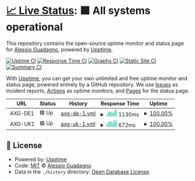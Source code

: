 # [📈 Live Status](https://AlexGuada.github.io/upptime): <!--live status--> **🟩 All systems operational**

This repository contains the open-source uptime monitor and status page for [Alessio Guadagno](https://AlexGuada.github.io/upptime), powered by [Upptime](https://github.com/upptime/upptime).

[![Uptime CI](https://github.com/AlexGuada/upptime/workflows/Uptime%20CI/badge.svg)](https://github.com/AlexGuada/upptime/actions?query=workflow%3A%22Uptime+CI%22)
[![Response Time CI](https://github.com/AlexGuada/upptime/workflows/Response%20Time%20CI/badge.svg)](https://github.com/AlexGuada/upptime/actions?query=workflow%3A%22Response+Time+CI%22)
[![Graphs CI](https://github.com/AlexGuada/upptime/workflows/Graphs%20CI/badge.svg)](https://github.com/AlexGuada/upptime/actions?query=workflow%3A%22Graphs+CI%22)
[![Static Site CI](https://github.com/AlexGuada/upptime/workflows/Static%20Site%20CI/badge.svg)](https://github.com/AlexGuada/upptime/actions?query=workflow%3A%22Static+Site+CI%22)
[![Summary CI](https://github.com/AlexGuada/upptime/workflows/Summary%20CI/badge.svg)](https://github.com/AlexGuada/upptime/actions?query=workflow%3A%22Summary+CI%22)

With [Upptime](https://upptime.js.org), you can get your own unlimited and free uptime monitor and status page, powered entirely by a GitHub repository. We use [Issues](https://github.com/AlexGuada/upptime/issues) as incident reports, [Actions](https://github.com/AlexGuada/upptime/actions) as uptime monitors, and [Pages](https://AlexGuada.github.io/upptime) for the status page.

<!--start: status pages-->
<!-- This summary is generated by Upptime (https://github.com/upptime/upptime) -->
<!-- Do not edit this manually, your changes will be overwritten -->
<!-- prettier-ignore -->
| URL | Status | History | Response Time | Uptime |
| --- | ------ | ------- | ------------- | ------ |
| <img alt="" src="https://alessio-guadagno.it/favicon.ico" height="13"> AXG-DE1 | 🟩 Up | [axg-de-1.yml](https://github.com/AlexGuada/upptime/commits/HEAD/history/axg-de-1.yml) | <details><summary><img alt="Response time graph" src="./graphs/axg-de-1/response-time-week.png" height="20"> 1130ms</summary><br><a href="https://sts.alessio-guadagno.it/history/axg-de-1"><img alt="Response time 1230" src="https://img.shields.io/endpoint?url=https%3A%2F%2Fraw.githubusercontent.com%2FAlexGuada%2Fupptime%2FHEAD%2Fapi%2Faxg-de-1%2Fresponse-time.json"></a><br><a href="https://sts.alessio-guadagno.it/history/axg-de-1"><img alt="24-hour response time 965" src="https://img.shields.io/endpoint?url=https%3A%2F%2Fraw.githubusercontent.com%2FAlexGuada%2Fupptime%2FHEAD%2Fapi%2Faxg-de-1%2Fresponse-time-day.json"></a><br><a href="https://sts.alessio-guadagno.it/history/axg-de-1"><img alt="7-day response time 1130" src="https://img.shields.io/endpoint?url=https%3A%2F%2Fraw.githubusercontent.com%2FAlexGuada%2Fupptime%2FHEAD%2Fapi%2Faxg-de-1%2Fresponse-time-week.json"></a><br><a href="https://sts.alessio-guadagno.it/history/axg-de-1"><img alt="30-day response time 1157" src="https://img.shields.io/endpoint?url=https%3A%2F%2Fraw.githubusercontent.com%2FAlexGuada%2Fupptime%2FHEAD%2Fapi%2Faxg-de-1%2Fresponse-time-month.json"></a><br><a href="https://sts.alessio-guadagno.it/history/axg-de-1"><img alt="1-year response time 1235" src="https://img.shields.io/endpoint?url=https%3A%2F%2Fraw.githubusercontent.com%2FAlexGuada%2Fupptime%2FHEAD%2Fapi%2Faxg-de-1%2Fresponse-time-year.json"></a></details> | <details><summary><a href="https://sts.alessio-guadagno.it/history/axg-de-1">100.00%</a></summary><a href="https://sts.alessio-guadagno.it/history/axg-de-1"><img alt="All-time uptime 99.99%" src="https://img.shields.io/endpoint?url=https%3A%2F%2Fraw.githubusercontent.com%2FAlexGuada%2Fupptime%2FHEAD%2Fapi%2Faxg-de-1%2Fuptime.json"></a><br><a href="https://sts.alessio-guadagno.it/history/axg-de-1"><img alt="24-hour uptime 100.00%" src="https://img.shields.io/endpoint?url=https%3A%2F%2Fraw.githubusercontent.com%2FAlexGuada%2Fupptime%2FHEAD%2Fapi%2Faxg-de-1%2Fuptime-day.json"></a><br><a href="https://sts.alessio-guadagno.it/history/axg-de-1"><img alt="7-day uptime 100.00%" src="https://img.shields.io/endpoint?url=https%3A%2F%2Fraw.githubusercontent.com%2FAlexGuada%2Fupptime%2FHEAD%2Fapi%2Faxg-de-1%2Fuptime-week.json"></a><br><a href="https://sts.alessio-guadagno.it/history/axg-de-1"><img alt="30-day uptime 100.00%" src="https://img.shields.io/endpoint?url=https%3A%2F%2Fraw.githubusercontent.com%2FAlexGuada%2Fupptime%2FHEAD%2Fapi%2Faxg-de-1%2Fuptime-month.json"></a><br><a href="https://sts.alessio-guadagno.it/history/axg-de-1"><img alt="1-year uptime 99.99%" src="https://img.shields.io/endpoint?url=https%3A%2F%2Fraw.githubusercontent.com%2FAlexGuada%2Fupptime%2FHEAD%2Fapi%2Faxg-de-1%2Fuptime-year.json"></a></details>
| <img alt="" src="https://alessio-guadagno.it/favicon.ico" height="13"> AXG-UK1 | 🟩 Up | [axg-uk-1.yml](https://github.com/AlexGuada/upptime/commits/HEAD/history/axg-uk-1.yml) | <details><summary><img alt="Response time graph" src="./graphs/axg-uk-1/response-time-week.png" height="20"> 672ms</summary><br><a href="https://sts.alessio-guadagno.it/history/axg-uk-1"><img alt="Response time 707" src="https://img.shields.io/endpoint?url=https%3A%2F%2Fraw.githubusercontent.com%2FAlexGuada%2Fupptime%2FHEAD%2Fapi%2Faxg-uk-1%2Fresponse-time.json"></a><br><a href="https://sts.alessio-guadagno.it/history/axg-uk-1"><img alt="24-hour response time 737" src="https://img.shields.io/endpoint?url=https%3A%2F%2Fraw.githubusercontent.com%2FAlexGuada%2Fupptime%2FHEAD%2Fapi%2Faxg-uk-1%2Fresponse-time-day.json"></a><br><a href="https://sts.alessio-guadagno.it/history/axg-uk-1"><img alt="7-day response time 672" src="https://img.shields.io/endpoint?url=https%3A%2F%2Fraw.githubusercontent.com%2FAlexGuada%2Fupptime%2FHEAD%2Fapi%2Faxg-uk-1%2Fresponse-time-week.json"></a><br><a href="https://sts.alessio-guadagno.it/history/axg-uk-1"><img alt="30-day response time 697" src="https://img.shields.io/endpoint?url=https%3A%2F%2Fraw.githubusercontent.com%2FAlexGuada%2Fupptime%2FHEAD%2Fapi%2Faxg-uk-1%2Fresponse-time-month.json"></a><br><a href="https://sts.alessio-guadagno.it/history/axg-uk-1"><img alt="1-year response time 765" src="https://img.shields.io/endpoint?url=https%3A%2F%2Fraw.githubusercontent.com%2FAlexGuada%2Fupptime%2FHEAD%2Fapi%2Faxg-uk-1%2Fresponse-time-year.json"></a></details> | <details><summary><a href="https://sts.alessio-guadagno.it/history/axg-uk-1">100.00%</a></summary><a href="https://sts.alessio-guadagno.it/history/axg-uk-1"><img alt="All-time uptime 99.99%" src="https://img.shields.io/endpoint?url=https%3A%2F%2Fraw.githubusercontent.com%2FAlexGuada%2Fupptime%2FHEAD%2Fapi%2Faxg-uk-1%2Fuptime.json"></a><br><a href="https://sts.alessio-guadagno.it/history/axg-uk-1"><img alt="24-hour uptime 100.00%" src="https://img.shields.io/endpoint?url=https%3A%2F%2Fraw.githubusercontent.com%2FAlexGuada%2Fupptime%2FHEAD%2Fapi%2Faxg-uk-1%2Fuptime-day.json"></a><br><a href="https://sts.alessio-guadagno.it/history/axg-uk-1"><img alt="7-day uptime 100.00%" src="https://img.shields.io/endpoint?url=https%3A%2F%2Fraw.githubusercontent.com%2FAlexGuada%2Fupptime%2FHEAD%2Fapi%2Faxg-uk-1%2Fuptime-week.json"></a><br><a href="https://sts.alessio-guadagno.it/history/axg-uk-1"><img alt="30-day uptime 100.00%" src="https://img.shields.io/endpoint?url=https%3A%2F%2Fraw.githubusercontent.com%2FAlexGuada%2Fupptime%2FHEAD%2Fapi%2Faxg-uk-1%2Fuptime-month.json"></a><br><a href="https://sts.alessio-guadagno.it/history/axg-uk-1"><img alt="1-year uptime 99.99%" src="https://img.shields.io/endpoint?url=https%3A%2F%2Fraw.githubusercontent.com%2FAlexGuada%2Fupptime%2FHEAD%2Fapi%2Faxg-uk-1%2Fuptime-year.json"></a></details>

<!--end: status pages-->

## 📄 License

- Powered by: [Upptime](https://github.com/upptime/upptime)
- Code: [MIT](./LICENSE) © [Alessio Guadagno](https://AlexGuada.github.io/upptime)
- Data in the `./history` directory: [Open Database License](https://opendatacommons.org/licenses/odbl/1-0/)
